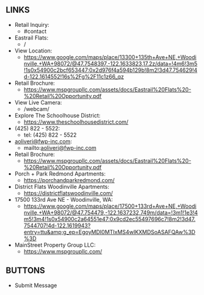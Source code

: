 ## LINKS

- Retail Inquiry:
  - #contact
- Eastrail Flats:
  - /
- View Location:
  - https://www.google.com/maps/place/13300+135th+Ave+NE,+Woodinville,+WA+98072/@47.7548397,-122.1633823,17.2z/data=!4m6!3m5!1s0x54900c2bcf653447:0x2d976f4a594b129b!8m2!3d47.754629!4d-122.1614552!16s%2Fg%2F11c1z66_qz
- Retail Brochure:
  - https://www.mspgroupllc.com/assets/docs/Eastrail%20Flats%20-%20Retail%20Opportunity.pdf
- View Live Camera:
  - /webcam/
- Explore The Schoolhouse District:
  - https://www.theschoolhousedistrict.com/
- (425) 822 - 5522:
  - tel: (425) 822 - 5522
- aoliveri@fwp-inc.com:
  - mailto:aoliveri@fwp-inc.com
- Retail Brochure:
  - https://www.mspgroupllc.com/assets/docs/Eastrail%20Flats%20-%20Retail%20Opportunity.pdf
- Porch + Park Redmond Apartments:
  - https://porchandparkredmond.com/
- District Flats Woodinville Apartments:
  - https://districtflatswoodinville.com/
- 17500 133rd Ave NE - Woodinville, WA:
  - https://www.google.com/maps/place/17500+133rd+Ave+NE,+Woodinville,+WA+98072/@47.754479,-122.1637232,749m/data=!3m1!1e3!4m5!3m4!1s0x54900c2a64551e47:0x9cd2ec55497696c7!8m2!3d47.7544707!4d-122.1619943?entry=ttu&amp;g_ep=EgoyMDI0MTIxMS4wIKXMDSoASAFQAw%3D%3D
- MainStreet Property Group LLC:
  - https://www.mspgroupllc.com/

## BUTTONS

- Submit Message
